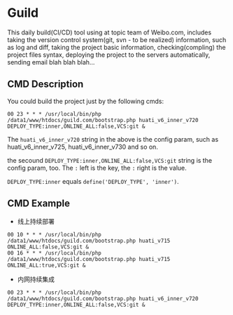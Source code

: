# Guild

This daily build(CI/CD) tool using at topic team of Weibo.com, includes taking the version control system(git, svn - to be realized) information, such as log and diff, taking the project basic information, checking(compling) the project files syntax, deploying the project to the servers automatically, sending email blah blah blah...

## CMD Description

You could build the project just by the following cmds:

`00 23 * * * /usr/local/bin/php /data1/www/htdocs/guild.com/bootstrap.php huati_v6_inner_v720  DEPLOY_TYPE:inner,ONLINE_ALL:false,VCS:git &`

The `huati_v6_inner_v720` string in the above is the config param, such as huati_v6_inner_v725, huati_v6_inner_v730 and so on.

the secound `DEPLOY_TYPE:inner,ONLINE_ALL:false,VCS:git` string is the config param, too. The `:` left is the key, the `:` right is the value.

`DEPLOY_TYPE:inner` equals `define('DEPLOY_TYPE', 'inner')`.


## CMD Example

 - 线上持续部署
```
00 10 * * * /usr/local/bin/php /data1/www/htdocs/guild.com/bootstrap.php huati_v715  ONLINE_ALL:false,VCS:git &
00 16 * * * /usr/local/bin/php /data1/www/htdocs/guild.com/bootstrap.php huati_v715  ONLINE_ALL:true,VCS:git &
```

 - 内网持续集成
```
00 23 * * * /usr/local/bin/php /data1/www/htdocs/guild.com/bootstrap.php huati_v6_inner_v720  DEPLOY_TYPE:inner,ONLINE_ALL:false,VCS:git &
```

